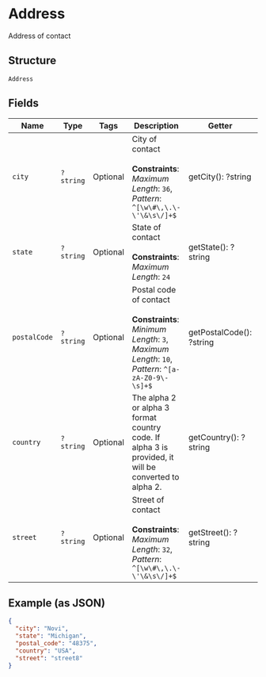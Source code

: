 
# Address

Address of contact

## Structure

`Address`

## Fields

| Name | Type | Tags | Description | Getter | Setter |
|  --- | --- | --- | --- | --- | --- |
| `city` | `?string` | Optional | City of contact<br><br>**Constraints**: *Maximum Length*: `36`, *Pattern*: `^[\w\#\,\.\-\'\&\s\/]+$` | getCity(): ?string | setCity(?string city): void |
| `state` | `?string` | Optional | State of contact<br><br>**Constraints**: *Maximum Length*: `24` | getState(): ?string | setState(?string state): void |
| `postalCode` | `?string` | Optional | Postal code of contact<br><br>**Constraints**: *Minimum Length*: `3`, *Maximum Length*: `10`, *Pattern*: `^[a-zA-Z0-9\-\s]+$` | getPostalCode(): ?string | setPostalCode(?string postalCode): void |
| `country` | `?string` | Optional | The alpha 2 or alpha 3 format country code. If alpha 3 is provided, it will be converted to alpha 2. | getCountry(): ?string | setCountry(?string country): void |
| `street` | `?string` | Optional | Street of contact<br><br>**Constraints**: *Maximum Length*: `32`, *Pattern*: `^[\w\#\,\.\-\'\&\s\/]+$` | getStreet(): ?string | setStreet(?string street): void |

## Example (as JSON)

```json
{
  "city": "Novi",
  "state": "Michigan",
  "postal_code": "48375",
  "country": "USA",
  "street": "street8"
}
```

